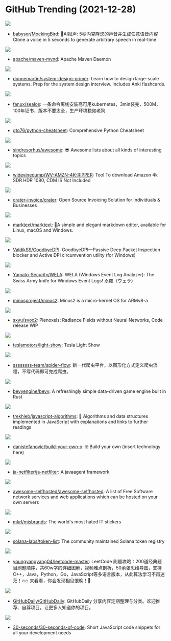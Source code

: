 # GitHub Trending (2021-12-28)

![](https://img.shields.io/badge/JavaScript-New%20292-green?style=flat-square&logo=appveyor)
- [babysor/MockingBird](https://github.com/babysor/MockingBird): 🚀AI拟声: 5秒内克隆您的声音并生成任意语音内容 Clone a voice in 5 seconds to generate arbitrary speech in real-time

![](https://img.shields.io/badge/Java-New%2060-green?style=flat-square&logo=appveyor)
- [apache/maven-mvnd](https://github.com/apache/maven-mvnd): Apache Maven Daemon

![](https://img.shields.io/badge/Python-New%20245-green?style=flat-square&logo=appveyor)
- [donnemartin/system-design-primer](https://github.com/donnemartin/system-design-primer): Learn how to design large-scale systems. Prep for the system design interview. Includes Anki flashcards.

![](https://img.shields.io/badge/Go-New%20268-green?style=flat-square&logo=appveyor)
- [fanux/sealos](https://github.com/fanux/sealos): 一条命令离线安装高可用kubernetes，3min装完，500M，100年证书，版本不要太全，生产环境稳如老狗

![](https://img.shields.io/badge/Python-New%20193-green?style=flat-square&logo=appveyor)
- [gto76/python-cheatsheet](https://github.com/gto76/python-cheatsheet): Comprehensive Python Cheatsheet

![](https://img.shields.io/badge/none-New%20226-green?style=flat-square&logo=appveyor)
- [sindresorhus/awesome](https://github.com/sindresorhus/awesome): 😎 Awesome lists about all kinds of interesting topics

![](https://img.shields.io/badge/Python-New%2051-green?style=flat-square&logo=appveyor)
- [widevinedump/WV-AMZN-4K-RIPPER](https://github.com/widevinedump/WV-AMZN-4K-RIPPER): Tool To download Amazon 4k SDR HDR 1080, CDM IS Not Included

![](https://img.shields.io/badge/PHP-New%2057-green?style=flat-square&logo=appveyor)
- [crater-invoice/crater](https://github.com/crater-invoice/crater): Open Source Invoicing Solution for Individuals & Businesses

![](https://img.shields.io/badge/JavaScript-New%20469-green?style=flat-square&logo=appveyor)
- [marktext/marktext](https://github.com/marktext/marktext): 📝A simple and elegant markdown editor, available for Linux, macOS and Windows.

![](https://img.shields.io/badge/C-New%2040-green?style=flat-square&logo=appveyor)
- [ValdikSS/GoodbyeDPI](https://github.com/ValdikSS/GoodbyeDPI): GoodbyeDPI—Passive Deep Packet Inspection blocker and Active DPI circumvention utility (for Windows)

![](https://img.shields.io/badge/PowerShell-New%2026-green?style=flat-square&logo=appveyor)
- [Yamato-Security/WELA](https://github.com/Yamato-Security/WELA): WELA (Windows Event Log Analyzer): The Swiss Army knife for Windows Event Logs! ゑ羅（ウェラ）

![](https://img.shields.io/badge/C-New%202-green?style=flat-square&logo=appveyor)
- [minosproject/minos2](https://github.com/minosproject/minos2): Minos2 is a micro-kernel OS for ARMv8-a

![](https://img.shields.io/badge/Python-New%2070-green?style=flat-square&logo=appveyor)
- [sxyu/svox2](https://github.com/sxyu/svox2): Plenoxels: Radiance Fields without Neural Networks, Code release WIP

![](https://img.shields.io/badge/Python-New%20212-green?style=flat-square&logo=appveyor)
- [teslamotors/light-show](https://github.com/teslamotors/light-show): Tesla Light Show

![](https://img.shields.io/badge/Java-New%20139-green?style=flat-square&logo=appveyor)
- [ssssssss-team/spider-flow](https://github.com/ssssssss-team/spider-flow): 新一代爬虫平台，以图形化方式定义爬虫流程，不写代码即可完成爬虫。

![](https://img.shields.io/badge/Rust-New%2025-green?style=flat-square&logo=appveyor)
- [bevyengine/bevy](https://github.com/bevyengine/bevy): A refreshingly simple data-driven game engine built in Rust

![](https://img.shields.io/badge/JavaScript-New%20188-green?style=flat-square&logo=appveyor)
- [trekhleb/javascript-algorithms](https://github.com/trekhleb/javascript-algorithms): 📝 Algorithms and data structures implemented in JavaScript with explanations and links to further readings

![](https://img.shields.io/badge/none-New%20138-green?style=flat-square&logo=appveyor)
- [danistefanovic/build-your-own-x](https://github.com/danistefanovic/build-your-own-x): 🤓 Build your own (insert technology here)

![](https://img.shields.io/badge/Java-New%2068-green?style=flat-square&logo=appveyor)
- [ja-netfilter/ja-netfilter](https://github.com/ja-netfilter/ja-netfilter): A javaagent framework

![](https://img.shields.io/badge/JavaScript-New%20243-green?style=flat-square&logo=appveyor)
- [awesome-selfhosted/awesome-selfhosted](https://github.com/awesome-selfhosted/awesome-selfhosted): A list of Free Software network services and web applications which can be hosted on your own servers

![](https://img.shields.io/badge/none-New%20523-green?style=flat-square&logo=appveyor)
- [mkrl/misbrands](https://github.com/mkrl/misbrands): The world's most hated IT stickers

![](https://img.shields.io/badge/Go-New%208-green?style=flat-square&logo=appveyor)
- [solana-labs/token-list](https://github.com/solana-labs/token-list): The community maintained Solana token registry

![](https://img.shields.io/badge/none-New%20242-green?style=flat-square&logo=appveyor)
- [youngyangyang04/leetcode-master](https://github.com/youngyangyang04/leetcode-master): LeetCode 刷题攻略：200道经典题目刷题顺序，共60w字的详细图解，视频难点剖析，50余张思维导图，支持C++，Java，Python，Go，JavaScript等多语言版本，从此算法学习不再迷茫！🔥🔥 来看看，你会发现相见恨晚！🚀

![](https://img.shields.io/badge/none-New%2017-green?style=flat-square&logo=appveyor)
- [GitHubDaily/GitHubDaily](https://github.com/GitHubDaily/GitHubDaily): GitHubDaily 分享内容定期整理与分类。欢迎推荐、自荐项目，让更多人知道你的项目。

![](https://img.shields.io/badge/JavaScript-New%20225-green?style=flat-square&logo=appveyor)
- [30-seconds/30-seconds-of-code](https://github.com/30-seconds/30-seconds-of-code): Short JavaScript code snippets for all your development needs

